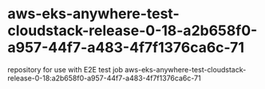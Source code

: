 # aws-eks-anywhere-test-cloudstack-release-0-18-a2b658f0-a957-44f7-a483-4f7f1376ca6c-71
repository for use with E2E test job aws-eks-anywhere-test-cloudstack-release-0-18:a2b658f0-a957-44f7-a483-4f7f1376ca6c-71
